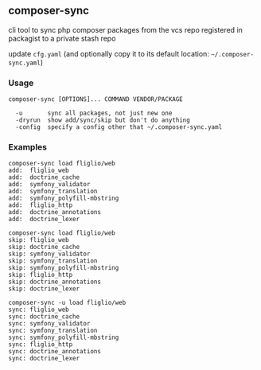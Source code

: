 ## composer-sync

cli tool to sync php composer packages from the vcs repo registered in packagist to 
a private stash repo


update `cfg.yaml` (and optionally copy it to its default location: `~/.composer-sync.yaml`)

### Usage

	composer-sync [OPTIONS]... COMMAND VENDOR/PACKAGE

	  -u       sync all packages, not just new one
	  -dryrun  show add/sync/skip but don't do anything
	  -config  specify a config other that ~/.composer-sync.yaml


### Examples

	composer-sync load fliglio/web
	add:  fliglio_web 
	add:  doctrine_cache 
	add:  symfony_validator 
	add:  symfony_translation 
	add:  symfony_polyfill-mbstring 
	add:  fliglio_http 
	add:  doctrine_annotations 
	add:  doctrine_lexer

	composer-sync load fliglio/web
	skip: fliglio_web 
	skip: doctrine_cache 
	skip: symfony_validator 
	skip: symfony_translation 
	skip: symfony_polyfill-mbstring 
	skip: fliglio_http 
	skip: doctrine_annotations 
	skip: doctrine_lexer

	composer-sync -u load fliglio/web
	sync: fliglio_web 
	sync: doctrine_cache 
	sync: symfony_validator 
	sync: symfony_translation 
	sync: symfony_polyfill-mbstring 
	sync: fliglio_http 
	sync: doctrine_annotations 
	sync: doctrine_lexer


